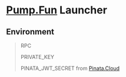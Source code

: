 # [Pump.Fun](https://pump.fun) Launcher


## Environment
> RPC
> 
> PRIVATE_KEY
> 
> PINATA_JWT_SECRET from [Pinata.Cloud](https://pinata.cloud/)
